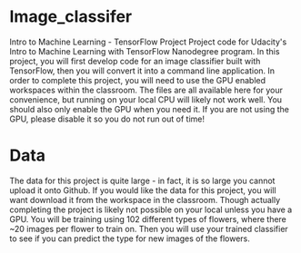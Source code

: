 # Image_classifer
Intro to Machine Learning - TensorFlow Project Project code for Udacity's Intro to Machine Learning with TensorFlow Nanodegree program. In this project, you will first develop code for an image classifier built with TensorFlow, then you will convert it into a command line application.  In order to complete this project, you will need to use the GPU enabled workspaces within the classroom. The files are all available here for your convenience, but running on your local CPU will likely not work well.  You should also only enable the GPU when you need it. If you are not using the GPU, please disable it so you do not run out of time!

# Data
The data for this project is quite large - in fact, it is so large you cannot upload it onto Github. If you would like the data for this project, you will want download it from the workspace in the classroom. Though actually completing the project is likely not possible on your local unless you have a GPU. You will be training using 102 different types of flowers, where there ~20 images per flower to train on. Then you will use your trained classifier to see if you can predict the type for new images of the flowers.
